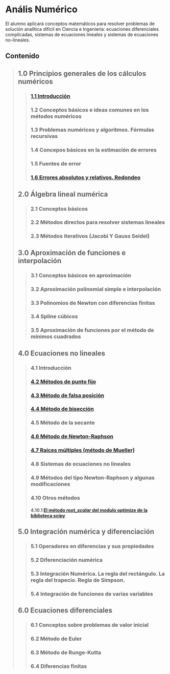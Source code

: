 # Anális Numérico
El alumno aplicará conceptos matemáticos para resolver problemas de solución analítica difícil en Ciencia e Ingeniería: ecuaciones diferenciales complicadas, sistemas de ecuaciones lineales y sistemas de ecuaciones no-lineales.

## Contenido

> ## **1.0 Principios generales de los cálculos numéricos**
>> ###  [1.1 Introducción](https://nbviewer.jupyter.org/github/css-umar/Metodos-Numericos/blob/master/Notas/Introducci%C3%B3n.ipynb)
>> ###  1.2 Conceptos básicos e ideas comunes en los métodos numéricos
>> ###  1.3 Problemas numéricos y algoritmos. Fórmulas recursivas
>> ###  1.4 Concepos básicos en la estimación de errores
>> ###  1.5 Fuentes de error
>> ###  [1.6 Errores absolutos y relativos. Redondeo](https://github.com/css-umar/Metodos-Numericos/wiki/Errores-absolutos-y-relativos)
> ## **2.0 Álgebra lineal numérica**
>> ###  2.1 Conceptos básicos
>> ###  2.2 Métodos directos para resolver sistemas lineales
>> ###  2.3 Métodos iterativos (Jacobi Y Gauss Seidel)
> ## **3.0 Aproximación de funciones e interpolación**
>> ###  3.1 Conceptos básicos en aproximación
>> ###  3.2 Aproximación polinomial simple e interpolación
>> ###  3.3 Polinomios de Newton con diferencias finitas
>> ###  3.4 Spline cúbicos
>> ###  3.5 Aproximación de funciones por el método de mínimos cuadrados
> ## **4.0 Ecuaciones no lineales**
>> ###  4.1 Introducción
>> ###  [4.2 Métodos de punto fijo](https://github.com/css-umar/Metodos-Numericos/wiki/M%C3%A9todo-del-punto-fijo)
>> ###  [4.3 Método de falsa posición](https://nbviewer.jupyter.org/github/css-umar/Metodos-Numericos/blob/master/Notas/MetodoPosicionFalsa.ipynb)
>> ###  [4.4 Método de bisección](https://nbviewer.jupyter.org/github/css-umar/Metodos-Numericos/blob/master/Notas/MetodoBiseccion.ipynb)
>> ###  4.5 Método de la secante
>> ###  [4.6 Método de Newton-Raphson](https://nbviewer.jupyter.org/github/css-umar/Metodos-Numericos/blob/master/Notas/MetodoNewtonRaphson.ipynb)
>> ###  [4.7 Raíces múltiples (método de Mueller)](https://nbviewer.jupyter.org/github/css-umar/Metodos-Numericos/blob/master/Notas/MetodoMuller.ipynb)
>> ###  4.8 Sistemas de ecuaciones no lineales
>> ###  4.9 Métodos del tipo Newton-Raphson y algunas modificaciones
>> ###  4.10 Otros métodos
>> #### 4.10.1 [El método _root_scalar_  del modulo optimize de la biblioteca scipy](https://nbviewer.jupyter.org/github/css-umar/Metodos-Numericos/blob/master/Notas/Root_scalar.ipynb)
> ## **5.0 Integración numérica y diferenciación**
>> ###  5.1 Operadores en diferencias y sus propiedades
>> ###  5.2 Diferenciación numérica
>> ###  5.3 Integración Numérica. La regla del rectángulo. La regla del trapecio. Regla de Simpson.
>> ###  5.4 Integración de funciones de varias variables
> ## **6.0 Ecuaciones diferenciales**
>> ###  6.1 Conceptos sobre problemas de valor inicial
>> ###  6.2 Método de Euler
>> ###  6.3 Método de Runge-Kutta
>> ###  6.4 Diferencias finitas
